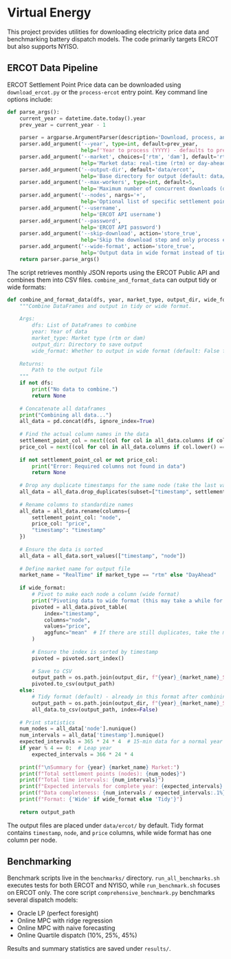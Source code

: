 # Virtual Energy

This project provides utilities for downloading electricity price data and benchmarking battery dispatch models. The code primarily targets ERCOT but also supports NYISO.

## ERCOT Data Pipeline

ERCOT Settlement Point Price data can be downloaded using `download_ercot.py` or the `process-ercot` entry point. Key command line options include:

```python
def parse_args():
    current_year = datetime.date.today().year
    prev_year = current_year - 1
    
    parser = argparse.ArgumentParser(description='Download, process, and combine ERCOT Settlement Point Price data')
    parser.add_argument('--year', type=int, default=prev_year,
                        help=f'Year to process (YYYY) - defaults to previous year ({prev_year})')
    parser.add_argument('--market', choices=['rtm', 'dam'], default='rtm',
                        help='Market data: real-time (rtm) or day-ahead (dam) (default: rtm)')
    parser.add_argument('--output-dir', default='data/ercot',
                        help='Base directory for output (default: data/ercot)')
    parser.add_argument('--max-workers', type=int, default=5,
                        help='Maximum number of concurrent downloads (default: 5)')
    parser.add_argument('--nodes', nargs='+',
                        help='Optional list of specific settlement point nodes to include')
    parser.add_argument('--username',
                        help='ERCOT API username')
    parser.add_argument('--password',
                        help='ERCOT API password')
    parser.add_argument('--skip-download', action='store_true',
                        help='Skip the download step and only process existing files')
    parser.add_argument('--wide-format', action='store_true',
                        help='Output data in wide format instead of tidy format')
    return parser.parse_args()
```

The script retrieves monthly JSON reports using the ERCOT Public API and combines them into CSV files. `combine_and_format_data` can output tidy or wide formats:

```python
def combine_and_format_data(dfs, year, market_type, output_dir, wide_format=False):
    """Combine DataFrames and output in tidy or wide format.
    
    Args:
        dfs: List of DataFrames to combine
        year: Year of data
        market_type: Market type (rtm or dam)
        output_dir: Directory to save output
        wide_format: Whether to output in wide format (default: False for tidy format)
        
    Returns:
        Path to the output file
    """
    if not dfs:
        print("No data to combine.")
        return None
    
    # Concatenate all dataframes
    print("Combining all data...")
    all_data = pd.concat(dfs, ignore_index=True)
    
    # Find the actual column names in the data
    settlement_point_col = next((col for col in all_data.columns if col.lower() == 'settlementpoint'), None)
    price_col = next((col for col in all_data.columns if col.lower() == 'settlementpointprice'), None)
    
    if not settlement_point_col or not price_col:
        print("Error: Required columns not found in data")
        return None
    
    # Drop any duplicate timestamps for the same node (take the last value)
    all_data = all_data.drop_duplicates(subset=["timestamp", settlement_point_col], keep="last")
    
    # Rename columns to standardize names
    all_data = all_data.rename(columns={
        settlement_point_col: "node",
        price_col: "price",
        "timestamp": "timestamp"
    })
    
    # Ensure the data is sorted
    all_data = all_data.sort_values(["timestamp", "node"])
    
    # Define market name for output file
    market_name = "RealTime" if market_type == "rtm" else "DayAhead"
    
    if wide_format:
        # Pivot to make each node a column (wide format)
        print("Pivoting data to wide format (this may take a while for many nodes)...")
        pivoted = all_data.pivot_table(
            index="timestamp", 
            columns="node", 
            values="price",
            aggfunc="mean"  # If there are still duplicates, take the mean
        )
        
        # Ensure the index is sorted by timestamp
        pivoted = pivoted.sort_index()
        
        # Save to CSV
        output_path = os.path.join(output_dir, f"{year}_{market_name}_SPP_wide.csv")
        pivoted.to_csv(output_path)
    else:
        # Tidy format (default) - already in this format after combining
        output_path = os.path.join(output_dir, f"{year}_{market_name}_SPP.csv")
        all_data.to_csv(output_path, index=False)
    
    # Print statistics
    num_nodes = all_data['node'].nunique()
    num_intervals = all_data['timestamp'].nunique()
    expected_intervals = 365 * 24 * 4  # 15-min data for a normal year
    if year % 4 == 0:  # Leap year
        expected_intervals = 366 * 24 * 4
    
    print(f"\nSummary for {year} {market_name} Market:")
    print(f"Total settlement points (nodes): {num_nodes}")
    print(f"Total time intervals: {num_intervals}")
    print(f"Expected intervals for complete year: {expected_intervals} (15-min data)")
    print(f"Data completeness: {num_intervals / expected_intervals:.1%}")
    print(f"Format: {'Wide' if wide_format else 'Tidy'}")
    
    return output_path
```

The output files are placed under `data/ercot/` by default. Tidy format contains `timestamp`, `node`, and `price` columns, while wide format has one column per node.

## Benchmarking

Benchmark scripts live in the `benchmarks/` directory. `run_all_benchmarks.sh` executes tests for both ERCOT and NYISO, while `run_benchmark.sh` focuses on ERCOT only. The core script `comprehensive_benchmark.py` benchmarks several dispatch models:

- Oracle LP (perfect foresight)
- Online MPC with ridge regression
- Online MPC with naive forecasting
- Online Quartile dispatch (10%, 25%, 45%)

Results and summary statistics are saved under `results/`.
